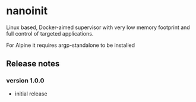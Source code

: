 # nanoinit
Linux based, Docker-aimed supervisor with very low memory footprint and full control of targeted applications.

For Alpine it requires argp-standalone to be installed



## Release notes
### version 1.0.0
- initial release
